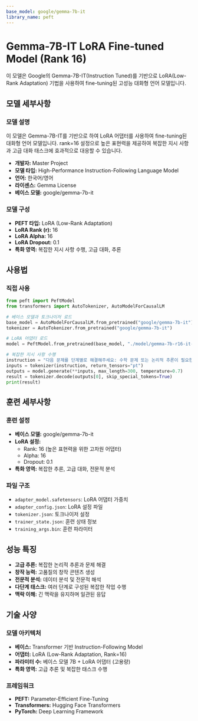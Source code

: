```yaml
---
base_model: google/gemma-7b-it
library_name: peft
---
```


# Gemma-7B-IT LoRA Fine-tuned Model (Rank 16)

이 모델은 Google의 Gemma-7B-IT(Instruction Tuned)를 기반으로 LoRA(Low-Rank Adaptation) 기법을 사용하여 fine-tuning된 고성능 대화형 언어 모델입니다.

## 모델 세부사항

### 모델 설명

이 모델은 Gemma-7B-IT를 기반으로 하여 LoRA 어댑터를 사용하여 fine-tuning된 대화형 언어 모델입니다. rank=16 설정으로 높은 표현력을 제공하여 복잡한 지시 사항과 고급 대화 태스크에 효과적으로 대응할 수 있습니다.

- **개발자:** Master Project
- **모델 타입:** High-Performance Instruction-Following Language Model
- **언어:** 한국어/영어
- **라이센스:** Gemma License
- **베이스 모델:** google/gemma-7b-it

### 모델 구성

- **PEFT 타입:** LoRA (Low-Rank Adaptation)
- **LoRA Rank (r):** 16
- **LoRA Alpha:** 16
- **LoRA Dropout:** 0.1
- **특화 영역:** 복잡한 지시 사항 수행, 고급 대화, 추론

## 사용법

### 직접 사용

```python
from peft import PeftModel
from transformers import AutoTokenizer, AutoModelForCausalLM

# 베이스 모델과 토크나이저 로드
base_model = AutoModelForCausalLM.from_pretrained("google/gemma-7b-it")
tokenizer = AutoTokenizer.from_pretrained("google/gemma-7b-it")

# LoRA 어댑터 로드
model = PeftModel.from_pretrained(base_model, "./model/gemma-7b-r16-it-master")

# 복잡한 지시 사항 수행
instruction = "다음 문제를 단계별로 해결해주세요: 수학 문제 또는 논리적 추론이 필요한 복잡한 과제"
inputs = tokenizer(instruction, return_tensors="pt")
outputs = model.generate(**inputs, max_length=300, temperature=0.7)
result = tokenizer.decode(outputs[0], skip_special_tokens=True)
print(result)
```

## 훈련 세부사항

### 훈련 설정

- **베이스 모델:** google/gemma-7b-it
- **LoRA 설정:** 
  - Rank: 16 (높은 표현력을 위한 고차원 어댑터)
  - Alpha: 16
  - Dropout: 0.1
- **특화 영역:** 복잡한 추론, 고급 대화, 전문적 분석

### 파일 구조

- `adapter_model.safetensors`: LoRA 어댑터 가중치
- `adapter_config.json`: LoRA 설정 파일
- `tokenizer.json`: 토크나이저 설정
- `trainer_state.json`: 훈련 상태 정보
- `training_args.bin`: 훈련 파라미터

## 성능 특징

- **고급 추론:** 복잡한 논리적 추론과 문제 해결
- **창작 능력:** 고품질의 창작 콘텐츠 생성
- **전문적 분석:** 데이터 분석 및 전문적 해석
- **다단계 태스크:** 여러 단계로 구성된 복잡한 작업 수행
- **맥락 이해:** 긴 맥락을 유지하며 일관된 응답

## 기술 사양

### 모델 아키텍처

- **베이스:** Transformer 기반 Instruction-Following Model
- **어댑터:** LoRA (Low-Rank Adaptation, Rank=16)
- **파라미터 수:** 베이스 모델 7B + LoRA 어댑터 (고용량)
- **특화 영역:** 고급 추론 및 복잡한 태스크 수행

### 프레임워크

- **PEFT:** Parameter-Efficient Fine-Tuning
- **Transformers:** Hugging Face Transformers
- **PyTorch:** Deep Learning Framework